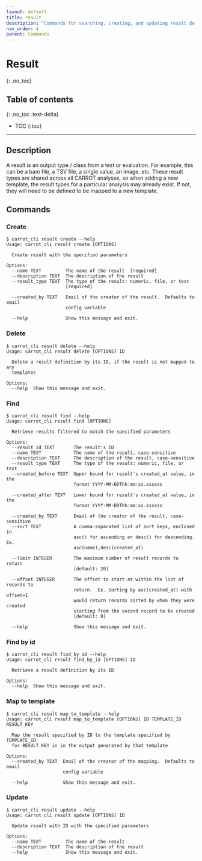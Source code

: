 ```yaml
---
layout: default
title: result
description: "Commands for searching, creating, and updating result definitions"
nav_order: 4
parent: Commands
---
```


# Result
{: .no_toc}

## Table of contents
{: .no_toc .text-delta}

* TOC
{:toc}

---

## Description

A result is an output type / class from a test or evaluation. For example, this can be a bam file, a TSV file, a single value, an image, etc. These result types are shared across all CARROT analyses, so when adding a new template, the result types for a particular analysis may already exist. If not, they will need to be defined to be mapped to a new template.

## Commands

### Create
```shell
$ carrot_cli result create --help
Usage: carrot_cli result create [OPTIONS]

  Create result with the specified parameters

Options:
  --name TEXT         The name of the result  [required]
  --description TEXT  The description of the result
  --result_type TEXT  The type of the result: numeric, file, or text
                      [required]

  --created_by TEXT   Email of the creator of the result.  Defaults to email
                      config variable

  --help              Show this message and exit.
```

### Delete
```shell
$ carrot_cli result delete --help
Usage: carrot_cli result delete [OPTIONS] ID

  Delete a result definition by its ID, if the result is not mapped to any
  templates

Options:
  --help  Show this message and exit.
```

### Find
```shell
$ carrot_cli result find --help
Usage: carrot_cli result find [OPTIONS]

  Retrieve results filtered to match the specified parameters

Options:
  --result_id TEXT       The result's ID
  --name TEXT            The name of the result, case-sensitive
  --description TEXT     The description of the result, case-sensitive
  --result_type TEXT     The type of the result: numeric, file, or text
  --created_before TEXT  Upper bound for result's created_at value, in the
                         format YYYY-MM-DDThh:mm:ss.ssssss

  --created_after TEXT   Lower bound for result's created_at value, in the
                         format YYYY-MM-DDThh:mm:ss.ssssss

  --created_by TEXT      Email of the creator of the result, case-sensitive
  --sort TEXT            A comma-separated list of sort keys, enclosed in
                         asc() for ascending or desc() for descending.  Ex.
                         asc(name),desc(created_at)

  --limit INTEGER        The maximum number of result records to return
                         [default: 20]

  --offset INTEGER       The offset to start at within the list of records to
                         return.  Ex. Sorting by asc(created_at) with offset=1
                         would return records sorted by when they were created
                         starting from the second record to be created
                         [default: 0]

  --help                 Show this message and exit.

```

### Find by id
```shell
$ carrot_cli result find_by_id --help
Usage: carrot_cli result find_by_id [OPTIONS] ID

  Retrieve a result definition by its ID

Options:
  --help  Show this message and exit.

```

### Map to template
```shell
$ carrot_cli result map_to_template --help
Usage: carrot_cli result map_to_template [OPTIONS] ID TEMPLATE_ID RESULT_KEY

  Map the result specified by ID to the template specified by TEMPLATE_ID
  for RESULT_KEY in in the output generated by that template

Options:
  --created_by TEXT  Email of the creator of the mapping.  Defaults to email
                     config variable

  --help             Show this message and exit.
```

### Update
```shell
$ carrot_cli result update --help
Usage: carrot_cli result update [OPTIONS] ID

  Update result with ID with the specified parameters

Options:
  --name TEXT         The name of the result
  --description TEXT  The description of the result
  --help              Show this message and exit.
```